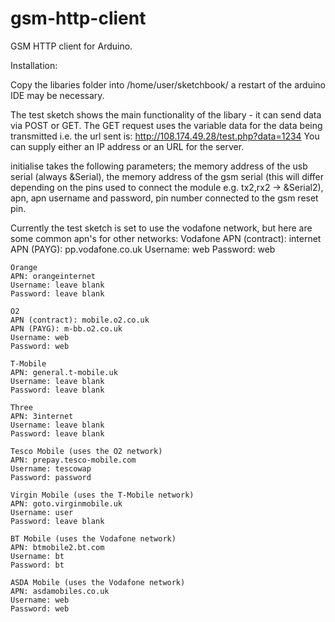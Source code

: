 gsm-http-client
===============

GSM HTTP client for Arduino.


Installation:

Copy the libaries folder into /home/user/sketchbook/ a restart of the arduino IDE may be necessary.

The test sketch shows the main functionality of the libary - it can send data via POST or GET. The GET request uses the variable data for the data being transmitted i.e. the url sent is: http://108.174.49.28/test.php?data=1234
You can supply either an IP address or an URL for the server.

initialise takes the following parameters; the memory address of the usb serial (always &Serial), the memory address of the gsm serial (this will differ depending on the pins used to connect the module e.g. tx2,rx2 -> &Serial2), apn, apn username and password, pin number connected to the gsm reset pin.

Currently the test sketch is set to use the vodafone network, but here are some common apn's for other networks:
	Vodafone
    APN (contract): internet
    APN (PAYG): pp.vodafone.co.uk
    Username: web
    Password: web
    
    Orange
    APN: orangeinternet 
    Username: leave blank
    Password: leave blank
    
    O2 
    APN (contract): mobile.o2.co.uk
    APN (PAYG): m-bb.o2.co.uk
    Username: web
    Password: web
    
    T-Mobile
    APN: general.t-mobile.uk 
    Username: leave blank
    Password: leave blank
    
    Three
    APN: 3internet 
    Username: leave blank 
    Password: leave blank
    
    Tesco Mobile (uses the O2 network)
    APN: prepay.tesco-mobile.com
    Username: tescowap
    Password: password
    
    Virgin Mobile (uses the T-Mobile network)
    APN: goto.virginmobile.uk
    Username: user
    Password: leave blank
    
    BT Mobile (uses the Vodafone network)
    APN: btmobile2.bt.com
    Username: bt
    Password: bt
    
    ASDA Mobile (uses the Vodafone network)
    APN: asdamobiles.co.uk
    Username: web
    Password: web


